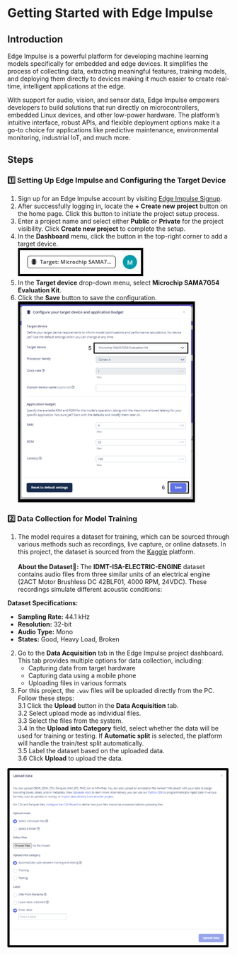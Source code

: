 # Getting Started with Edge Impulse

## Introduction

Edge Impulse is a powerful platform for developing machine learning models specifically for embedded and edge devices. It simplifies the process of collecting data, extracting meaningful features, training models, and deploying them directly to devices making it much easier to create real-time, intelligent applications at the edge.

With support for audio, vision, and sensor data, Edge Impulse empowers developers to build solutions that run directly on microcontrollers, embedded Linux devices, and other low-power hardware. The platform’s intuitive interface, robust APIs, and flexible deployment options make it a go-to choice for applications like predictive maintenance, environmental monitoring, industrial IoT, and much more.

## Steps

### 1️⃣ Setting Up Edge Impulse and Configuring the Target Device

1. Sign up for an Edge Impulse account by visiting [Edge Impulse Signup](https://edgeimpulse.com/signup).
2. After successfully logging in, locate the **+ Create new project** button on the home page. Click this button to initiate the project setup process.
3. Enter a project name and select either **Public** or **Private** for the project visibility. Click **Create new project** to complete the setup.
4. In the **Dashboard** menu, click the button in the top-right corner to add a target device. <br>![Target_Device](docs/pics/Target_Sel.jpg)
5. In the **Target device** drop-down menu, select **Microchip SAMA7G54 Evaluation Kit**.
6. Click the **Save** button to save the configuration.<br>
   <img src="docs/pics/Target_Config.png" alt="Target_Configuration" width="400" />

### 2️⃣ Data Collection for Model Training

1. The model requires a dataset for training, which can be sourced through various methods such as recordings, live capture, or online datasets. In this project, the dataset is sourced from the [Kaggle](https://www.kaggle.com/) platform.<br>
   <br>
   **About the Dataset📌:** The **IDMT-ISA-ELECTRIC-ENGINE** dataset contains audio files from three similar units of an electrical engine (2ACT Motor Brushless DC 42BLF01, 4000 RPM, 24VDC). These recordings simulate different acoustic conditions:

**Dataset Specifications:**

- **Sampling Rate:** 44.1 kHz
- **Resolution:** 32-bit
- **Audio Type:** Mono
- **States:** Good, Heavy Load, Broken

2. Go to the **Data Acquisition** tab in the Edge Impulse project dashboard. This tab provides multiple options for data collection, including:
   - Capturing data from target hardware
   - Capturing data using a mobile phone
   - Uploading files in various formats
3. For this project, the `.wav` files will be uploaded directly from the PC. Follow these steps: <br>
   3.1 Click the **Upload** button in the **Data Acquisition** tab.  
   3.2 Select upload mode as individual files.  
   3.3 Select the files from the system. <br>
   3.4 In the **Upload into Category** field, select whether the data will be used for training or testing. If **Automatic split** is selected, the platform will handle the train/test split automatically. <br>
   3.5 Label the dataset based on the uploaded data. <br>
   3.6 Click **Upload** to upload the data. <br>

<img src="docs/pics/upload_data.png" alt="Data Upload" width="500" />
